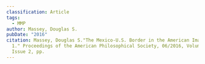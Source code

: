 ```yaml
---
classification: Article
tags:
  - MMP
author: Massey, Douglas S.
pubDate: "2016"
citation: Massey, Douglas S."The Mexico-U.S. Border in the American Imagination
  1." Proceedings of the American Philosophical Society, 06/2016, Volume 160,
  Issue 2, pp.
---
```

